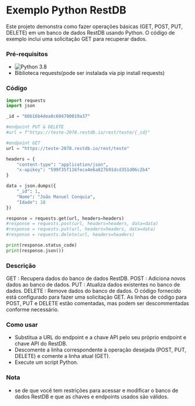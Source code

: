 # Exemplo Python RestDB

Este projeto demonstra como fazer operações básicas (GET, POST, PUT, DELETE) em um banco de dados RestDB usando Python. O código de exemplo inclui uma solicitação GET para recuperar dados.

### Pré-requisitos
- ![Python 3.8](https://img.shields.io/badge/any_text-you_like-blue)
- Biblioteca requests(pode ser instalada via pip install requests)

### Código

```Python
import requests
import json

_id = "66b16b4dea8c604700019a37"

#endpoint PUT & DELETE
#url = f"https://teste-2078.restdb.io/rest/teste/{_id}"

#endpoint GET
url = "https://teste-2078.restdb.io/rest/teste"

headers = {
    "content-type": "application/json",
    "x-apikey": "599f35f116feca4e6a827b91dcd351d06c2b4"
}

data = json.dumps({
    "_id": 1,
    "Nome": "João Manuel Conquia",
    "Idade": 18
})

response = requests.get(url, headers=headers)
#response = requests.post(url, headers=headers, data=data)
#response = requests.put(url, headers=headers, data=data)
#response = requests.delete(url, headers=headers)

print(response.status_code)
print(response.json())

```
### Descrição

GET : Recupera dados do banco de dados RestDB.
POST : Adiciona novos dados ao banco de dados.
PUT : Atualiza dados existentes no banco de dados.
DELETE : Remove dados do banco de dados.
O código fornecido está configurado para fazer uma solicitação GET. As linhas de código para POST, PUT e DELETE estão comentadas, mas podem ser descommentadas conforme necessário.

### Como usar

- Substitua a URL do endpoint e a chave API pelo seu próprio endpoint e chave API do RestDB.
- Descomente a linha correspondente à operação desejada (POST, PUT, DELETE) e comente a linha atual (GET).
- Execute um script Python.

### Nota
- se de que você tem restrições para acessar e modificar o banco de dados RestDB e que as chaves e endpoints usados ​​são válidos.
